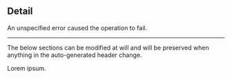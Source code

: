 <!--!AutoGenerated-->
## Detail
<!--Message-->
An unspecified error caused the operation to fail.
<!--Message/-->
<!--!AutoGenerated/-->
***
The below sections can be modified at will and will be preserved when anything in the auto-generated header change.

Lorem ipsum.

